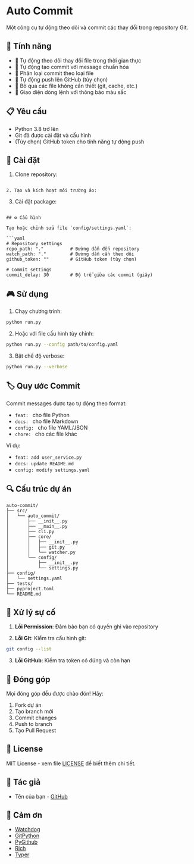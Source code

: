# Auto Commit

Một công cụ tự động theo dõi và commit các thay đổi trong repository Git.

## 🌟 Tính năng

- 🔄 Tự động theo dõi thay đổi file trong thời gian thực
- 📝 Tự động tạo commit với message chuẩn hóa
- 🎨 Phân loại commit theo loại file
- 🚀 Tự động push lên GitHub (tùy chọn)
- 🎯 Bỏ qua các file không cần thiết (git, cache, etc.)
- 🌈 Giao diện dòng lệnh với thông báo màu sắc

## 📋 Yêu cầu

- Python 3.8 trở lên
- Git đã được cài đặt và cấu hình
- (Tùy chọn) GitHub token cho tính năng tự động push

## 🚀 Cài đặt

1. Clone repository:
```

2. Tạo và kích hoạt môi trường ảo:
```

3. Cài đặt package:
```

## ⚙️ Cấu hình

Tạo hoặc chỉnh sửa file `config/settings.yaml`:

```yaml
# Repository settings
repo_path: "."          # Đường dẫn đến repository
watch_path: "."         # Đường dẫn cần theo dõi
github_token: ""        # GitHub token (tùy chọn)

# Commit settings
commit_delay: 30        # Độ trễ giữa các commit (giây)
```

## 🎮 Sử dụng

1. Chạy chương trình:
```bash
python run.py
```

2. Hoặc với file cấu hình tùy chỉnh:
```bash
python run.py --config path/to/config.yaml
```

3. Bật chế độ verbose:
```bash
python run.py --verbose
```

## 🏷️ Quy ước Commit

Commit messages được tạo tự động theo format:
- `feat: ` cho file Python
- `docs: ` cho file Markdown
- `config: ` cho file YAML/JSON
- `chore: ` cho các file khác

Ví dụ:
- `feat: add user_service.py`
- `docs: update README.md`
- `config: modify settings.yaml`

## 🔍 Cấu trúc dự án

```
auto-commit/
├── src/
│   └── auto_commit/
│       ├── __init__.py
│       ├── __main__.py
│       ├── cli.py
│       ├── core/
│       │   ├── __init__.py
│       │   ├── git.py
│       │   └── watcher.py
│       └── config/
│           ├── __init__.py
│           └── settings.py
├── config/
│   └── settings.yaml
├── tests/
├── pyproject.toml
└── README.md
```

## 🐛 Xử lý sự cố

1. **Lỗi Permission**: Đảm bảo bạn có quyền ghi vào repository

2. **Lỗi Git**: Kiểm tra cấu hình git:
```bash
git config --list
```

3. **Lỗi GitHub**: Kiểm tra token có đúng và còn hạn

## 🤝 Đóng góp

Mọi đóng góp đều được chào đón! Hãy:
1. Fork dự án
2. Tạo branch mới
3. Commit changes
4. Push to branch
5. Tạo Pull Request

## 📝 License

MIT License - xem file [LICENSE](LICENSE) để biết thêm chi tiết.

## 👥 Tác giả

- Tên của bạn - [GitHub](link_github_của_bạn)

## 🙏 Cảm ơn

- [Watchdog](https://github.com/gorakhargosh/watchdog)
- [GitPython](https://github.com/gitpython-developers/GitPython)
- [PyGithub](https://github.com/PyGithub/PyGithub)
- [Rich](https://github.com/Textualize/rich)
- [Typer](https://github.com/tiangolo/typer)
```

